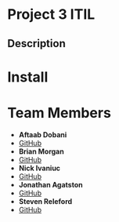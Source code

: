 # Project 3 ITIL

## Description


# Install



# Team Members

- **Aftaab Dobani**
- [GitHub](https://github.com/aftaab-dobani)
- **Brian Morgan**
- [GitHub](https://github.com/N-Person/pacman)
- **Nick Ivaniuc**
- [GitHub](https://github.com/nivaniuc)
- **Jonathan Agatston**
- [GitHub](https://www.example.com)
- **Steven Releford**
- [GitHub](https://www.example.com)

